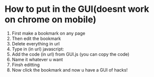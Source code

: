 # How to put in the GUI(doesnt work on chrome on mobile)
1. First make a bookmark on any page
2. Then edit the bookmark
3. Delete everything in url
4. Type in (in url) javascript:
5. Add the code (in url) from GUI.js (you can copy the code)
6. Name it whatever u want
7. Finsh editting
8. Now click the bookmark and now u have a GUI of hacks!
